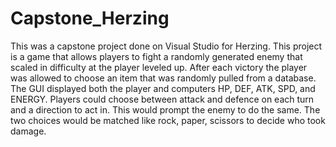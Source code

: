 # Capstone_Herzing

This was a capstone project done on Visual Studio for Herzing. This project is a game that allows players to fight a randomly generated enemy that scaled
in difficulty at the player leveled up. After each victory the player was allowed to choose an item that was randomly pulled from a database. The GUI displayed 
both the player and computers HP, DEF, ATK, SPD, and ENERGY. Players could choose between attack and defence on each turn and a direction to act in. This would prompt the 
enemy to do the same. The two choices would be matched like rock, paper, scissors to decide who took damage.
